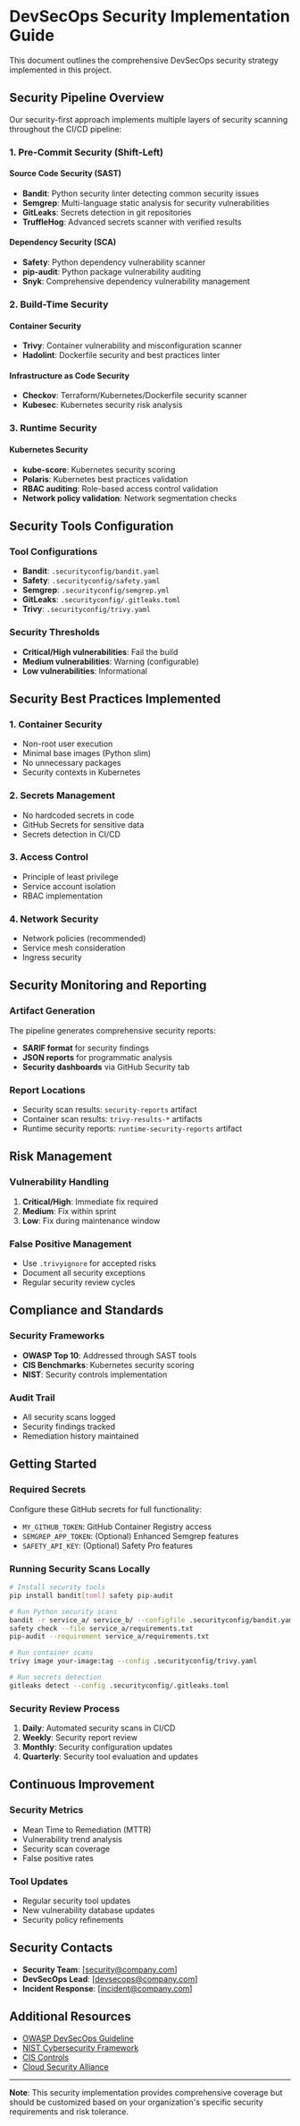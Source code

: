 # DevSecOps Security Implementation Guide

This document outlines the comprehensive DevSecOps security strategy implemented in this project.

## Security Pipeline Overview

Our security-first approach implements multiple layers of security scanning throughout the CI/CD pipeline:

### 1. **Pre-Commit Security (Shift-Left)**

#### Source Code Security (SAST)
- **Bandit**: Python security linter detecting common security issues
- **Semgrep**: Multi-language static analysis for security vulnerabilities
- **GitLeaks**: Secrets detection in git repositories
- **TruffleHog**: Advanced secrets scanner with verified results

#### Dependency Security (SCA)
- **Safety**: Python dependency vulnerability scanner
- **pip-audit**: Python package vulnerability auditing
- **Snyk**: Comprehensive dependency vulnerability management

### 2. **Build-Time Security**

#### Container Security
- **Trivy**: Container vulnerability and misconfiguration scanner
- **Hadolint**: Dockerfile security and best practices linter

#### Infrastructure as Code Security
- **Checkov**: Terraform/Kubernetes/Dockerfile security scanner
- **Kubesec**: Kubernetes security risk analysis

### 3. **Runtime Security**

#### Kubernetes Security
- **kube-score**: Kubernetes security scoring
- **Polaris**: Kubernetes best practices validation
- **RBAC auditing**: Role-based access control validation
- **Network policy validation**: Network segmentation checks

## Security Tools Configuration

### Tool Configurations
- **Bandit**: `.securityconfig/bandit.yaml`
- **Safety**: `.securityconfig/safety.yaml`
- **Semgrep**: `.securityconfig/semgrep.yml`
- **GitLeaks**: `.securityconfig/.gitleaks.toml`
- **Trivy**: `.securityconfig/trivy.yaml`

### Security Thresholds
- **Critical/High vulnerabilities**: Fail the build
- **Medium vulnerabilities**: Warning (configurable)
- **Low vulnerabilities**: Informational

## Security Best Practices Implemented

### 1. **Container Security**
- Non-root user execution
- Minimal base images (Python slim)
- No unnecessary packages
- Security contexts in Kubernetes

### 2. **Secrets Management**
- No hardcoded secrets in code
- GitHub Secrets for sensitive data
- Secrets detection in CI/CD

### 3. **Access Control**
- Principle of least privilege
- Service account isolation
- RBAC implementation

### 4. **Network Security**
- Network policies (recommended)
- Service mesh consideration
- Ingress security

## Security Monitoring and Reporting

### Artifact Generation
The pipeline generates comprehensive security reports:
- **SARIF format** for security findings
- **JSON reports** for programmatic analysis
- **Security dashboards** via GitHub Security tab

### Report Locations
- Security scan results: `security-reports` artifact
- Container scan results: `trivy-results-*` artifacts
- Runtime security reports: `runtime-security-reports` artifact

## Risk Management

### Vulnerability Handling
1. **Critical/High**: Immediate fix required
2. **Medium**: Fix within sprint
3. **Low**: Fix during maintenance window

### False Positive Management
- Use `.trivyignore` for accepted risks
- Document all security exceptions
- Regular security review cycles

## Compliance and Standards

### Security Frameworks
- **OWASP Top 10**: Addressed through SAST tools
- **CIS Benchmarks**: Kubernetes security scoring
- **NIST**: Security controls implementation

### Audit Trail
- All security scans logged
- Security findings tracked
- Remediation history maintained

## Getting Started

### Required Secrets
Configure these GitHub secrets for full functionality:
- `MY_GITHUB_TOKEN`: GitHub Container Registry access
- `SEMGREP_APP_TOKEN`: (Optional) Enhanced Semgrep features
- `SAFETY_API_KEY`: (Optional) Safety Pro features

### Running Security Scans Locally

```bash
# Install security tools
pip install bandit[toml] safety pip-audit

# Run Python security scans
bandit -r service_a/ service_b/ --configfile .securityconfig/bandit.yaml
safety check --file service_a/requirements.txt
pip-audit --requirement service_a/requirements.txt

# Run container scans
trivy image your-image:tag --config .securityconfig/trivy.yaml

# Run secrets detection
gitleaks detect --config .securityconfig/.gitleaks.toml
```

### Security Review Process
1. **Daily**: Automated security scans in CI/CD
2. **Weekly**: Security report review
3. **Monthly**: Security configuration updates
4. **Quarterly**: Security tool evaluation and updates

## Continuous Improvement

### Security Metrics
- Mean Time to Remediation (MTTR)
- Vulnerability trend analysis
- Security scan coverage
- False positive rates

### Tool Updates
- Regular security tool updates
- New vulnerability database updates
- Security policy refinements

## Security Contacts

- **Security Team**: [security@company.com]
- **DevSecOps Lead**: [devsecops@company.com]
- **Incident Response**: [incident@company.com]

## Additional Resources

- [OWASP DevSecOps Guideline](https://owasp.org/www-project-devsecops-guideline/)
- [NIST Cybersecurity Framework](https://www.nist.gov/cyberframework)
- [CIS Controls](https://www.cisecurity.org/controls)
- [Cloud Security Alliance](https://cloudsecurityalliance.org/)

---

**Note**: This security implementation provides comprehensive coverage but should be customized based on your organization's specific security requirements and risk tolerance.
